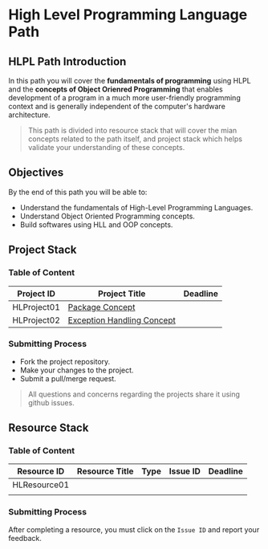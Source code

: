 # High Level Programming Language Path

## HLPL Path Introduction

In this path you will cover the **fundamentals of programming** using HLPL and the **concepts of Object Orienred Programming** that enables development of a program in a much more user-friendly programming context and is generally independent of the computer's hardware architecture.

> This path is divided into resource stack that will cover the mian concepts related to the path itself, and project stack which helps validate your understanding of these concepts.

## Objectives

By the end of this path you will be able to:

* Understand the fundamentals of High-Level Programming Languages.
* Understand Object Oriented Programming concepts.
* Build softwares using HLL and OOP concepts.
  
## Project Stack

### Table of Content


| Project ID  | Project Title                                                                         | Deadline |
| ----------- | ------------------------------------------------------------------------------------- | -------- |
| HLProject01 | [Package Concept](https://github.com/nourabyte/Package-Project/tree/main)             |
| HLProject02 | [Exception Handling Concept](https://github.com/nourabyte/Exception-Handling)  |

### Submitting Process

* Fork the project repository.
* Make your changes to the project.
* Submit a pull/merge request.

> All questions and concerns regarding the projects share it using github issues.

## Resource Stack

### Table of Content


| Resource ID  | Resource Title                                                                                                                                                                                                                                                                                                                     | Type   | Issue ID                                                       | Deadline  |
| ------------ | ---------------------------------------------------------------------------------------------------------------------------------------------------------------------------------------------------------------------------------------------------------------------------------------------------------------------------------- | ------ | -------------------------------------------------------------- | --------- |
| HLResource01 |  | |  |  |
|              |                                                                                                                                                                                                                                                                                                                                    |        |                                                                |           |

### Submitting Process

After completing a resource, you must click on the `Issue ID` and report your feedback.

